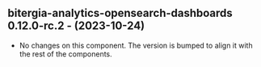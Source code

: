   ## bitergia-analytics-opensearch-dashboards 0.12.0-rc.2 - (2023-10-24)
  
  * No changes on this component. The version is bumped to align it
    with the rest of the components.
